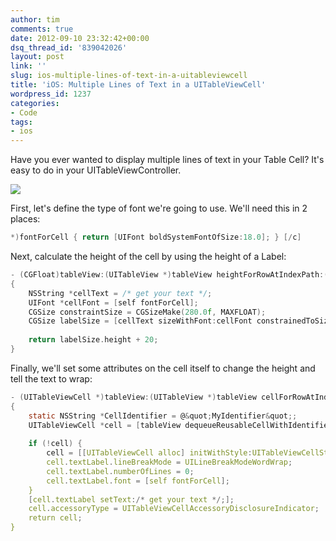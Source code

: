 ```yaml
---
author: tim
comments: true
date: 2012-09-10 23:32:42+00:00
dsq_thread_id: '839042026'
layout: post
link: ''
slug: ios-multiple-lines-of-text-in-a-uitableviewcell
title: 'iOS: Multiple Lines of Text in a UITableViewCell'
wordpress_id: 1237
categories:
- Code
tags:
- ios
---
```


Have you ever wanted to display multiple lines of text in your Table Cell?
It's easy to do in your UITableViewController. 

![](http://timbroder.com/wp-content/uploads/2012/09/2012-09-10_1921.png) 

First, let's define the type of font we're going to use. We'll need this in 2 places: 

```c
*)fontForCell { return [UIFont boldSystemFontOfSize:18.0]; } [/c] 
```

Next, calculate the height of the cell by using the height of a Label: 

```c
- (CGFloat)tableView:(UITableView *)tableView heightForRowAtIndexPath:(NSIndexPath *)indexPath
{
    NSString *cellText = /* get your text */;
    UIFont *cellFont = [self fontForCell];
    CGSize constraintSize = CGSizeMake(280.0f, MAXFLOAT);
    CGSize labelSize = [cellText sizeWithFont:cellFont constrainedToSize:constraintSize lineBreakMode:UILineBreakModeWordWrap];
    
    return labelSize.height + 20;
}
```

Finally, we'll set some attributes on the cell itself to change the height and
tell the text to wrap:

```c
- (UITableViewCell *)tableView:(UITableView *)tableView cellForRowAtIndexPath:(NSIndexPath *)indexPath
{
    static NSString *CellIdentifier = @&quot;MyIdentifier&quot;;
    UITableViewCell *cell = [tableView dequeueReusableCellWithIdentifier:CellIdentifier];
    
    if (!cell) {
        cell = [[UITableViewCell alloc] initWithStyle:UITableViewCellStyleDefault reuseIdentifier:CellIdentifier];
        cell.textLabel.lineBreakMode = UILineBreakModeWordWrap;
        cell.textLabel.numberOfLines = 0;
        cell.textLabel.font = [self fontForCell];
    }
    [cell.textLabel setText:/* get your text */;];
    cell.accessoryType = UITableViewCellAccessoryDisclosureIndicator;
    return cell;
}
```